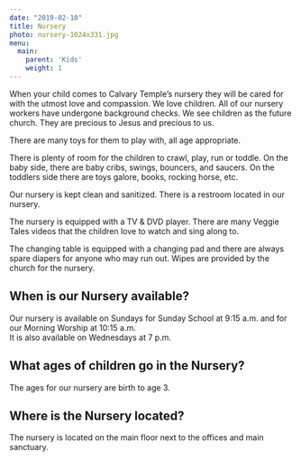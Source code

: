 ```yaml
---
date: "2019-02-10"
title: Nursery
photo: nursery-1024x331.jpg
menu:
  main:
    parent: 'Kids'
    weight: 1
---
```


When your child comes to Calvary Temple’s nursery they will be cared for with the utmost love and compassion. We love children. All of our nursery workers have undergone background checks. We see children as the future church. They are precious to Jesus and precious to us.

There are many toys for them to play with, all age appropriate.

There is plenty of room for the children to crawl, play, run or toddle. On the baby side, there are baby cribs, swings, bouncers, and saucers. On the toddlers side there are toys galore, books, rocking horse, etc.

Our nursery is kept clean and sanitized. There is a restroom located in our nursery.

The nursery is equipped with a TV & DVD player. There are many Veggie Tales videos that the children love to watch and sing along to.

The changing table is equipped with a changing pad and there are always spare diapers for anyone who may run out. Wipes are provided by the church for the nursery.

## When is our Nursery available?

Our nursery is available on Sundays for Sunday School at 9:15 a.m. and for our Morning Worship at 10:15 a.m.  
It is also available on Wednesdays at 7 p.m.

## What ages of children go in the Nursery?

The ages for our nursery are birth to age 3.

## Where is the Nursery located?

The nursery is located on the main floor next to the offices and main sanctuary.

